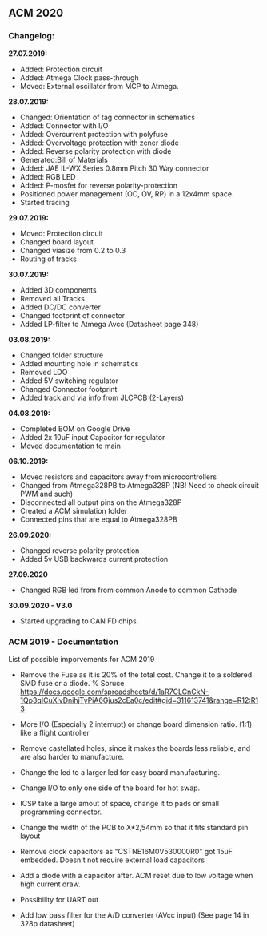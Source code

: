 ## ACM 2020

### Changelog:

**27.07.2019:**
- Added: Protection circuit
- Added: Atmega Clock pass-through
- Moved: External oscillator from MCP to Atmega.

**28.07.2019:**
- Changed:	Orientation of tag connector in schematics
- Added:	Connector with I/O
- Added:	Overcurrent protection with polyfuse
- Added:	Overvoltage protection with zener diode
- Added:	Reverse polarity protection with diode
- Generated:Bill of Materials
- Added:	JAE IL-WX Series 0.8mm Pitch 30 Way connector
- Added:	RGB LED
- Added: P-mosfet for reverse polarity-protection
- Positioned power management (OC, OV, RP) in a 12x4mm space.
- Started tracing

**29.07.2019:**
- Moved: Protection circuit
- Changed board layout
- Changed viasize from 0.2 to 0.3
- Routing of tracks

**30.07.2019:**
- Added 3D components
- Removed all Tracks
- Added DC/DC converter
- Changed footprint of connector
- Added LP-filter to Atmega Avcc (Datasheet page 348)

**03.08.2019:**
- Changed folder structure
- Added mounting hole in schematics
- Removed LDO
- Added 5V switching regulator
- Changed Connector footprint
- Added track and via info from JLCPCB (2-Layers)

**04.08.2019:**
- Completed BOM on Google Drive
- Added 2x 10uF input Capacitor for regulator
- Moved documentation to main

**06.10.2019:**
- Moved resistors and capacitors away from microcontrollers
- Changed from Atmega328PB to Atmega328P (NB! Need to check circuit PWM and such)
- Disconnected all output pins on the Atmega328P
- Created a ACM simulation folder
- Connected pins that are equal to Atmega328PB

**26.09.2020:**
- Changed reverse polarity protection
- Added 5v USB backwards current protection

**27.09.2020** 
- Changed RGB led from from common Anode to common Cathode

**30.09.2020 - V3.0**
- Started upgrading to CAN FD chips. 

### ACM 2019 - Documentation

List of possible imporvements for ACM 2019
  + Remove the Fuse as it is 20\% of the total cost. Change it to a soldered SMD fuse or a diode.
   % Soruce https://docs.google.com/spreadsheets/d/1aR7CLCnCkN-1Qp3qICuXivDnihjTyPiA6Gjus2cEa0c/edit#gid=311613741&range=R12:R13
  
  + More I/O (Especially 2 interrupt) or change board dimension ratio. (1:1) like a flight controller
  
  + Remove castellated holes, since it makes the boards less reliable, and are also harder to manufacture.  
  
  + Change the led to a larger led for easy board manufacturing.
  
  + Change I/O to only one side of the board for hot swap.
  
  + ICSP take a large amout of space, change it to pads or small programming connector.
  
  + Change the width of the PCB to X*2,54mm so that it fits standard pin layout
  
  + Remove clock capacitors as "CSTNE16M0V530000R0" got 15uF embedded. Doesn't not require external load capacitors
  
  + Add a diode with a capacitor after. ACM reset due to low voltage when high current draw.
  
  + Possibility for UART out
  
  + Add low pass filter for the A/D converter (AVcc input) (See page 14 in 328p datasheet)